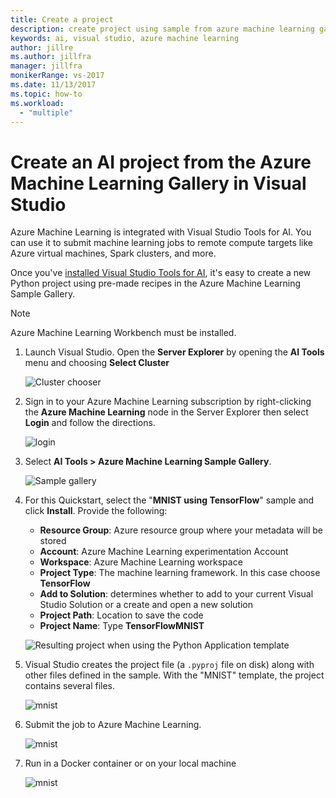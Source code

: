 ```yaml
---
title: Create a project
description: create project using sample from azure machine learning gallery
keywords: ai, visual studio, azure machine learning
author: jillre
ms.author: jillfra
manager: jillfra
monikerRange: vs-2017
ms.date: 11/13/2017
ms.topic: how-to
ms.workload:
  - "multiple"
---
```

# Create an AI project from the Azure Machine Learning Gallery in Visual Studio

Azure Machine Learning is integrated with Visual Studio Tools for AI. You can use it to submit machine learning jobs to remote compute targets like Azure virtual machines, Spark clusters, and more. 

Once you've [installed Visual Studio Tools for AI](installation.md), it's easy to create a new Python project using pre-made recipes in the Azure Machine Learning Sample Gallery.

> [!NOTE]
> Azure Machine Learning Workbench must be installed. 

1. Launch Visual Studio. Open the **Server Explorer** by opening the **AI Tools** menu and choosing **Select Cluster**

    ![Cluster chooser](media/create-project-gallery/select-cluster.png)

2. Sign in to your Azure Machine Learning subscription by right-clicking the **Azure Machine Learning** node in the Server Explorer then select **Login** and follow the directions.

    ![login](media/create-project-gallery/azureml-login.png)

3. Select **AI Tools > Azure Machine Learning Sample Gallery**.

    ![Sample gallery](media/create-project-gallery/gallery.png)

4. For this Quickstart, select the "**MNIST using TensorFlow**" sample and click **Install**. Provide the following:

   - **Resource Group**: Azure resource group where your metadata will be stored
   - **Account**: Azure Machine Learning experimentation Account
   - **Workspace**: Azure Machine Learning workspace
   - **Project Type**: The machine learning framework. In this case choose **TensorFlow**
   - **Add to Solution**: determines whether to add to your current Visual Studio Solution or a create and open a new solution
   - **Project Path**: Location to save the code
   - **Project Name**: Type **TensorFlowMNIST**

   ![Resulting project when using the Python Application template](media/create-project-gallery/new-AzureSampleProject.png)

5. Visual Studio creates the project file (a `.pyproj` file on disk) along with other files defined in the sample. With the "MNIST" template, the project contains several files.

    ![mnist](media/create-project-gallery/azml-mnist.png)

6. Submit the job to Azure Machine Learning.

    ![mnist](media/create-project-gallery/submit-azml.png)

7. Run in a Docker container or on your local machine

    ![mnist](media/create-project-gallery/azml-local.png)
